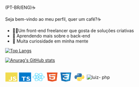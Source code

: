  (PT-BR/ENG)☕
 
Seja bem-vindo ao meu perfil, quer um café?☕

- 🐱‍💻Um front-end freelancer que gosta de soluções criativas
- 🌱 Aprendendo mais sobre o back-end
- 👯 Muita curiosidade em minha mente
  <link rel="stylesheet" type='text/css' href="https://cdn.jsdelivr.net/gh/devicons/devicon@latest/devicon.min.css" />
[![Top Langs](https://github-readme-stats.vercel.app/api/top-langs/?username=lobobobobobo&layout=compact&theme=ocean_dark)](https://github.com/lobobobobo/github-readme-stats)
  
[![Anurag's GitHub stats](https://github-readme-stats.vercel.app/api?username=lobobobobobo&theme=ocean_dark)](https://github.com/anuraghazra/github-readme-stats)
 <div style="display: inline_block"><br>
  <img align="center" alt="luiz-Js" height="30" width="40" src="https://raw.githubusercontent.com/devicons/devicon/master/icons/javascript/javascript-plain.svg">
  <img align="center" alt="luiz-Ts" height="30" width="40" src="https://raw.githubusercontent.com/devicons/devicon/master/icons/typescript/typescript-plain.svg">
  <img align="center" alt="luiz-React" height="30" width="40" src="https://raw.githubusercontent.com/devicons/devicon/master/icons/react/react-original.svg">
  <img align="center" alt="luiz-HTML" height="30" width="40" src="https://raw.githubusercontent.com/devicons/devicon/master/icons/html5/html5-original.svg">
  <img align="center" alt="luiz-css" height="30" width="40" src="https://raw.githubusercontent.com/devicons/devicon/master/icons/css3/css3-original.svg">
  <img align="center" alt="luiz-python" height="30" width="40" src="https://raw.githubusercontent.com/devicons/devicon/master/icons/python/python-original.svg">
  <img  align="center" alt="luiz- php" height="30" width="40" src="https://cdn.jsdelivr.net/gh/devicons/devicon@latest/icons/php/php-original.svg" />
<div\>
